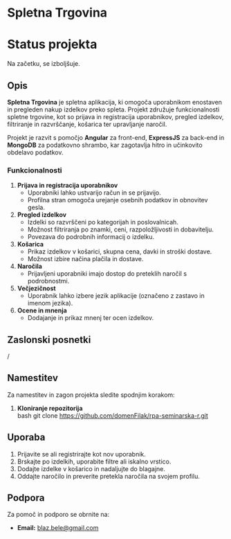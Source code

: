 # Spletna Trgovina

# Status projekta
Na začetku, se izboljšuje.


## Opis
**Spletna Trgovina** je spletna aplikacija, ki omogoča uporabnikom enostaven in pregleden nakup izdelkov preko spleta. Projekt združuje funkcionalnosti spletne trgovine, kot so prijava in registracija uporabnikov, pregled izdelkov, filtriranje in razvrščanje, košarica ter upravljanje naročil. 

Projekt je razvit s pomočjo **Angular** za front-end, **ExpressJS** za back-end in **MongoDB** za podatkovno shrambo, kar zagotavlja hitro in učinkovito obdelavo podatkov.

### Funkcionalnosti
1. **Prijava in registracija uporabnikov**
   - Uporabniki lahko ustvarijo račun in se prijavijo.
   - Profilna stran omogoča urejanje osebnih podatkov in obnovitev gesla.
2. **Pregled izdelkov**
   - Izdelki so razvrščeni po kategorijah in poslovalnicah.
   - Možnost filtriranja po znamki, ceni, razpoložljivosti in dobavitelju.
   - Povezava do podrobnih informacij o izdelku.
3. **Košarica**
   - Prikaz izdelkov v košarici, skupna cena, davki in stroški dostave.
   - Možnost izbire načina plačila in dostave.
4. **Naročila**
   - Prijavljeni uporabniki imajo dostop do preteklih naročil s podrobnostmi.
5. **Večjezičnost**
   - Uporabnik lahko izbere jezik aplikacije (označeno z zastavo in imenom jezika).
6. **Ocene in mnenja**
   - Dodajanje in prikaz mnenj ter ocen izdelkov.

## Zaslonski posnetki
/

## Namestitev
Za namestitev in zagon projekta sledite spodnjim korakom:

1. **Kloniranje repozitorija**  
   bash git clone https://github.com/domenFilak/rpa-seminarska-r.git

## Uporaba
1. Prijavite se ali registrirajte kot nov uporabnik.
2. Brskajte po izdelkih, uporabite filtre ali iskalno vrstico.
3. Dodajte izdelke v košarico in nadaljujte do blagajne.
4. Oddajte naročilo in preverite pretekla naročila na svojem profilu.

## Podpora
Za pomoč in podporo se obrnite na:
- **Email:** blaz.bele@gmail.com

